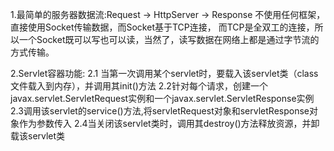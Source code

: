 1.最简单的服务器数据流:Request -> HttpServer -> Response
不使用任何框架，直接使用Socket传输数据，而Socket基于TCP连接，
而TCP是全双工的连接，所以一个Socket既可以写也可以读，当然了，读写数据在网络上都是通过字节流的方式传输。

2.Servlet容器功能:
2.1 当第一次调用某个servlet时，要载入该servlet类（class文件载入到内存），并调用其init()方法
2.2针对每个请求，创建一个javax.servlet.ServletRequest实例和一个javax.servlet.ServletResponse实例
2.3调用该servlet的service()方法,将servletRequest对象和servletResponse对象作为参数传入
2.4当关闭该servlet类时，调用其destroy()方法释放资源，并卸载该servlet类

